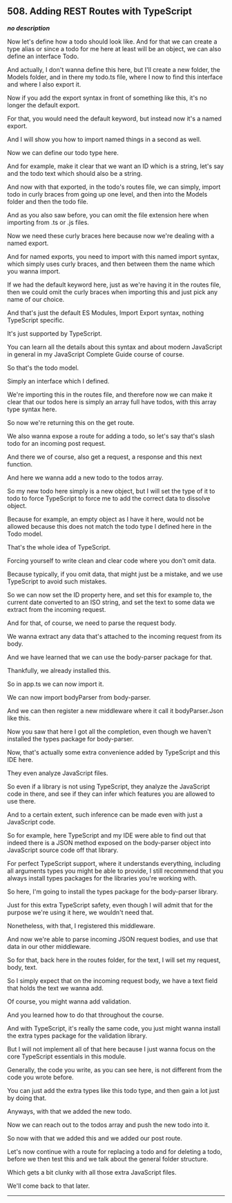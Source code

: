 ## 508. Adding REST Routes with TypeScript

<strong><em>no description</em></strong>

<v Teacher>Now let's define how a todo should look like.</v> And for that we can
create a type alias or since a todo for me here at least will be an object, we
can also define an interface Todo. 

And actually, I don't wanna define this here, but I'll create a new folder, the
Models folder, and in there my todo.ts file, where I now to find this interface
and where I also export it. 

Now if you add the export syntax in front of something like this, it's no longer
the default export. 

For that, you would need the default keyword, but instead now it's a named
export. 

And I will show you how to import named things in a second as well. 

Now we can define our todo type here. 

And for example, make it clear that we want an ID which is a string, let's say
and the todo text which should also be a string. 

And now with that exported, in the todo's routes file, we can simply, import
todo in curly braces from going up one level, and then into the Models folder
and then the todo file. 

And as you also saw before, you can omit the file extension here when importing
from .ts or .js files. 

Now we need these curly braces here because now we're dealing with a named
export. 

And for named exports, you need to import with this named import syntax, which
simply uses curly braces, and then between them the name which you wanna import.


If we had the default keyword here, just as we're having it in the routes file,
then we could omit the curly braces when importing this and just pick any name
of our choice. 

And that's just the default ES Modules, Import Export syntax, nothing TypeScript
specific. 

It's just supported by TypeScript. 

You can learn all the details about this syntax and about modern JavaScript in
general in my JavaScript Complete Guide course of course. 

So that's the todo model. 

Simply an interface which I defined. 

We're importing this in the routes file, and therefore now we can make it clear
that our todos here is simply an array full have todos, with this array type
syntax here. 

So now we're returning this on the get route. 

We also wanna expose a route for adding a todo, so let's say that's slash todo
for an incoming post request. 

And there we of course, also get a request, a response and this next function. 

And here we wanna add a new todo to the todos array. 

So my new todo here simply is a new object, but I will set the type of it to
todo to force TypeScript to force me to add the correct data to dissolve object.


Because for example, an empty object as I have it here, would not be allowed
because this does not match the todo type I defined here in the Todo model. 

That's the whole idea of TypeScript. 

Forcing yourself to write clean and clear code where you don't omit data. 

Because typically, if you omit data, that might just be a mistake, and we use
TypeScript to avoid such mistakes. 

So we can now set the ID property here, and set this for example to, the current
date converted to an ISO string, and set the text to some data we extract from
the incoming request. 

And for that, of course, we need to parse the request body. 

We wanna extract any data that's attached to the incoming request from its body.


And we have learned that we can use the body-parser package for that. 

Thankfully, we already installed this. 

So in app.ts we can now import it. 

We can now import bodyParser from body-parser. 

And we can then register a new middleware where it call it bodyParser.Json like
this. 

Now you saw that here I got all the completion, even though we haven't installed
the types package for body-parser. 

Now, that's actually some extra convenience added by TypeScript and this IDE
here. 

They even analyze JavaScript files. 

So even if a library is not using TypeScript, they analyze the JavaScript code
in there, and see if they can infer which features you are allowed to use there.


And to a certain extent, such inference can be made even with just a JavaScript
code. 

So for example, here TypeScript and my IDE were able to find out that indeed
there is a JSON method exposed on the body-parser object into JavaScript source
code off that library. 

For perfect TypeScript support, where it understands everything, including all
arguments types you might be able to provide, I still recommend that you always
install types packages for the libraries you're working with. 

So here, I'm going to install the types package for the body-parser library. 

Just for this extra TypeScript safety, even though I will admit that for the
purpose we're using it here, we wouldn't need that. 

Nonetheless, with that, I registered this middleware. 

And now we're able to parse incoming JSON request bodies, and use that data in
our other middleware. 

So for that, back here in the routes folder, for the text, I will set my
request, body, text. 

So I simply expect that on the incoming request body, we have a text field that
holds the text we wanna add. 

Of course, you might wanna add validation. 

And you learned how to do that throughout the course. 

And with TypeScript, it's really the same code, you just might wanna install the
extra types package for the validation library. 

But I will not implement all of that here because I just wanna focus on the core
TypeScript essentials in this module. 

Generally, the code you write, as you can see here, is not different from the
code you wrote before. 

You can just add the extra types like this todo type, and then gain a lot just
by doing that. 

Anyways, with that we added the new todo. 

Now we can reach out to the todos array and push the new todo into it. 

So now with that we added this and we added our post route. 

Let's now continue with a route for replacing a todo and for deleting a todo,
before we then test this and we talk about the general folder structure. 

Which gets a bit clunky with all those extra JavaScript files. 

We'll come back to that later. 

---